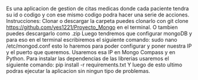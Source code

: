 Es una aplicacion de gestion de citas medicas donde cada paciente tendra su id o codigo y con ese mismo codigo podra hacer una serie de acciones.
Instrucciones:
Clonar o descargar la carpeta puedes clonarlo con git clone https://github.com/yes1221/Proyecto_Mongo en el terminal.
O tambien puedes descargarlo como .zip 
Luego tendremos que configurar mongoDB y para eso en el terminal escribiremos el siguiente comando: sudo nano /etc/mongod.conf esto lo haremos para poder configurar y poner nuestra IP y el puerto que queremos. Usaremos esa IP en Mongo Compass y en Python.
Para instalar las dependencias de las librerias usaremos el siguiente comando: pip install -r requirements.txt
Y luego de esto ultimo podras ejecutar la aplicacion sin ningun tipo de problemas.
